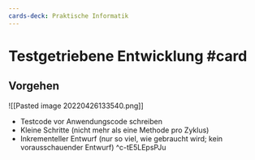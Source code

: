 ```yaml
---
cards-deck: Praktische Informatik
---
```


# Testgetriebene Entwicklung #card 
## Vorgehen
![[Pasted image 20220426133540.png]]
- Testcode vor Anwendungscode schreiben
- Kleine Schritte (nicht mehr als eine Methode pro Zyklus)
- Inkrementeller Entwurf (nur so viel, wie gebraucht wird; kein vorausschauender Entwurf)
^c-tE5LEpsPJu
